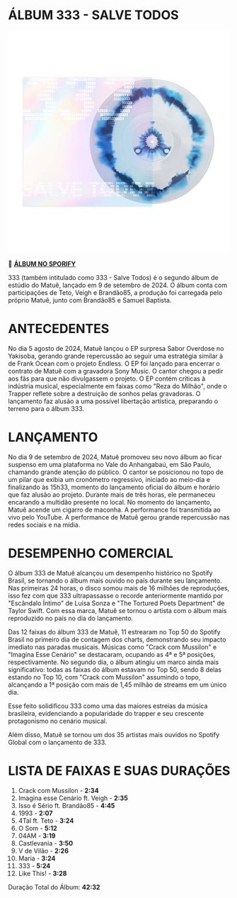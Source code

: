 # ÁLBUM 333 - SALVE TODOS

![Imagem](fotos/333.jpeg)

🎵 [**ÁLBUM NO SPORIFY**](https://open.spotify.com/intl-pt/album/5CP84pfi4AFe95UTACFWrk?si=rabh_ocZTduduod0tgmEwQ)

333 (também intitulado como 333 - Salve Todos) é o segundo álbum de estúdio do Matuê, lançado em 9 de setembro de 2024. O álbum conta com participações de Teto, Veigh e Brandão85, a produção foi carregada pelo próprio Matuê, junto com Brandão85 e Samuel Baptista.

# ANTECEDENTES

No dia 5 agosto de 2024, Matuê lançou o EP surpresa Sabor Overdose no Yakisoba, gerando grande repercussão ao seguir uma estratégia similar à de Frank Ocean com o projeto Endless. O EP foi lançado para encerrar o contrato de Matuê com a gravadora Sony Music. O cantor chegou a pedir aos fãs para que não divulgassem o projeto. O EP contém críticas à indústria musical, especialmente em faixas como "Reza do Milhão", onde o Trapper reflete sobre a destruição de sonhos pelas gravadoras. O lançamento faz alusão a uma possível libertação artística, preparando o terreno para o álbum 333.

# LANÇAMENTO

No dia 9 de setembro de 2024, Matuê promoveu seu novo álbum ao ficar suspenso em uma plataforma no Vale do Anhangabaú, em São Paulo, chamando grande atenção do público. O cantor se posicionou no topo de um pilar que exibia um cronômetro regressivo, iniciado ao meio-dia e finalizando às 15h33, momento do lançamento oficial do álbum e horário que faz alusão ao projeto. Durante mais de três horas, ele permaneceu encarando a multidão presente no local. No momento do lançamento, Matuê acende um cigarro de maconha. A performance foi transmitida ao vivo pelo YouTube. A performance de Matuê gerou grande repercussão nas redes sociais e na mídia.

# DESEMPENHO COMERCIAL

O álbum 333 de Matuê alcançou um desempenho histórico no Spotify Brasil, se tornando o álbum mais ouvido no país durante seu lançamento. Nas primeiras 24 horas, o disco somou mais de 16 milhões de reproduções, isso fez com que 333 ultrapassasse o recorde anteriormente mantido por "Escândalo Íntimo" de Luísa Sonza e "The Tortured Poets Department" de Taylor Swift. Com essa marca, Matuê se tornou o artista com o álbum mais reproduzido no país no dia do lançamento​.

Das 12 faixas do álbum 333 de Matuê, 11 estrearam no Top 50 do Spotify Brasil no primeiro dia de contagem dos charts, demonstrando seu impacto imediato nas paradas musicais. Músicas como "Crack com Mussilon" e "Imagina Esse Cenário" se destacaram, ocupando as 4ª e 5ª posições, respectivamente. No segundo dia, o álbum atingiu um marco ainda mais significativo: todas as faixas do álbum estavam no Top 50, sendo 8 delas estando no Top 10, com "Crack com Mussilon" assumindo o topo, alcançando a 1ª posição com mais de 1,45 milhão de streams em um único dia​.

Esse feito solidificou 333 como uma das maiores estreias da música brasileira, evidenciando a popularidade do trapper e seu crescente protagonismo no cenário musical.

Além disso, Matuê se tornou um dos 35 artistas mais ouvidos no Spotify Global com o lançamento de 333.

# LISTA DE FAIXAS E SUAS DURAÇÕES

1. Crack com Mussilon - **2:34**
2. Imagina esse Cenário ft. Veigh - **2:35**
3. Isso é Sério ft. Brandão85 - **4:45**
4. 1993 - **2:07**
5. 4Tal ft. Teto - **3:24**
6. O Som - **5:12**
7. 04AM - **3:19**
8. Castlevania - **3:50**
9. V de Vilão - **2:26**
10. Maria - **3:24**
11. 333 - **5:24**
12. Like This! - **3:28**

Duração Total do Álbum: **42:32**
